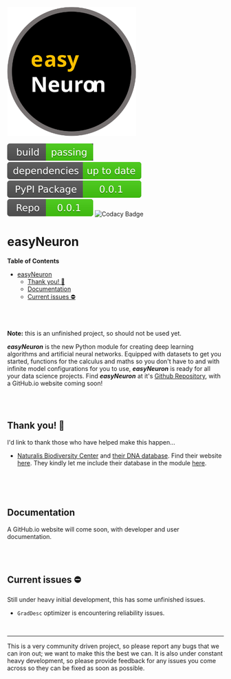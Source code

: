 <img src="Images/logo.svg" width="300rem"></img>

<p float="left">
  <img src="Images/build%20badge.svg"/>
  <img src="Images/dependency%20badge.svg"/>
  <img src="Images/pypi%20badge.svg" href="https://pypi.org/project/easyNeuron/"/>
  <img src="Images/repo%20badge.svg" href="https://github.com/Password-Classified/easyNeuron"/>
  <img alt="Codacy Badge" src="https://app.codacy.com/project/badge/Grade/e9e0485034e84412aa21b93e26f915be"/>

<br/>

# easyNeuron

**Table of Contents**

- [easyNeuron](#easyneuron)
  - [Thank you! 🎉](#thank-you-)
  - [Documentation](#documentation)
  - [Current issues ⛔](#current-issues-)

<br/>
<br/>

**Note:** this is an unfinished project, so should not be used yet.
<br/>

***easyNeuron*** is the new Python module for creating deep learning algorithms and artificial
neural networks. Equipped with datasets to get you started, functions for the calculus and
maths so you don't have to and with infinite model configurations for you to use, ***easyNeuron*** is ready for all your data science projects. Find ***easyNeuron*** at it's [Github Repository](https://github.com/Password-Classified/easyNeuron), with a GitHub.io website coming soon!

<br/>
<br/>

## Thank you! 🎉
I'd link to thank those who have helped make this happen...

- [Naturalis Biodiversity Center](https://github.com/naturalis) and [their DNA database](https://github.com/naturalis/Custom-databases-DNA-sequences). Find their website [here](https://www.naturalis.nl/). They kindly let me include their database in the module [here](https://github.com/naturalis/Custom-databases-DNA-sequences/issues/10).

<br/>
<br/>
<br/>

## Documentation

A GitHub.io website will come soon, with developer and user documentation.

<br/>
<br/>

## Current issues ⛔

Still under heavy initial development, this has some unfinished issues.

- `GradDesc` optimizer is encountering reliability issues.

<br/>

-----------

This is a very community driven project, so please report any bugs that we can iron out;
we want to make this the best we can. It is also under constant heavy development, so
please provide feedback for any issues you come across so they can be fixed as soon as possible.
